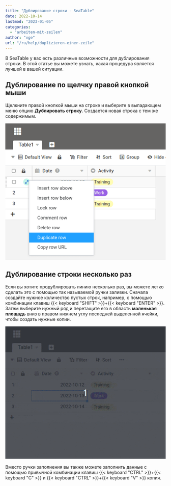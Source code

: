 ```yaml
---
title: "Дублирование строки - SeaTable"
date: 2022-10-14
lastmod: "2023-01-05"
categories: 
  - "arbeiten-mit-zeilen"
author: "vge"
url: "/ru/help/duplizieren-einer-zeile"
---
```


В SeaTable у вас есть различные возможности для дублирования строки. В этой статье вы можете узнать, какая процедура является лучшей в вашей ситуации.

## Дублирование по щелчку правой кнопкой мыши

Щелкните правой кнопкой мыши на строке и выберите в выпадающем меню опцию **Дублировать строку**. Создается новая строка с тем же содержимым.

![Дублирование строк и содержания](images/duplicate-row-context-menu.png)

## Дублирование строки несколько раз

Если вы хотите продублировать линию несколько раз, вы можете легко сделать это с помощью так называемой ручки заливки. Сначала создайте нужное количество пустых строк, например, с помощью комбинации клавиш {{< keyboard "SHIFT" >}}+{{< keyboard "ENTER" >}}. Затем выберите нужный ряд и перетащите его в область **маленькая площадь** вниз в правом нижнем углу последней выделенной ячейки, чтобы создать нужные копии.

![Дублирование строк с помощью ручки перетаскивания](images/duplicate-row-with-handle.gif)

Вместо ручки заполнения вы также можете заполнить данные с помощью привычной комбинации клавиш {{< keyboard "CTRL" >}}+{{< keyboard "C" >}} и {{< keyboard "CTRL" >}}+{{< keyboard "V" >}} копия.
